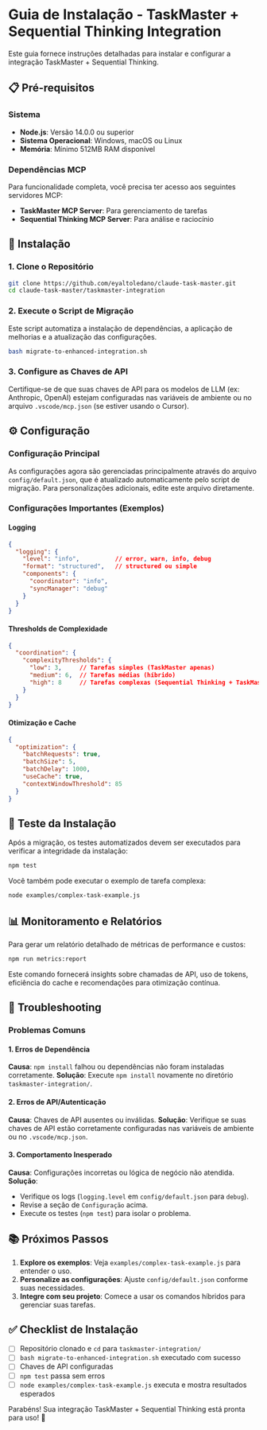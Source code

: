 # Guia de Instalação - TaskMaster + Sequential Thinking Integration

Este guia fornece instruções detalhadas para instalar e configurar a integração TaskMaster + Sequential Thinking.

## 📋 Pré-requisitos

### Sistema
- **Node.js**: Versão 14.0.0 ou superior
- **Sistema Operacional**: Windows, macOS ou Linux
- **Memória**: Mínimo 512MB RAM disponível

### Dependências MCP
Para funcionalidade completa, você precisa ter acesso aos seguintes servidores MCP:
- **TaskMaster MCP Server**: Para gerenciamento de tarefas
- **Sequential Thinking MCP Server**: Para análise e raciocínio

## 🚀 Instalação

### 1. Clone o Repositório
```bash
git clone https://github.com/eyaltoledano/claude-task-master.git
cd claude-task-master/taskmaster-integration
```

### 2. Execute o Script de Migração
Este script automatiza a instalação de dependências, a aplicação de melhorias e a atualização das configurações.
```bash
bash migrate-to-enhanced-integration.sh
```

### 3. Configure as Chaves de API
Certifique-se de que suas chaves de API para os modelos de LLM (ex: Anthropic, OpenAI) estejam configuradas nas variáveis de ambiente ou no arquivo `.vscode/mcp.json` (se estiver usando o Cursor).

## ⚙️ Configuração

### Configuração Principal
As configurações agora são gerenciadas principalmente através do arquivo `config/default.json`, que é atualizado automaticamente pelo script de migração. Para personalizações adicionais, edite este arquivo diretamente.

### Configurações Importantes (Exemplos)

#### Logging
```json
{
  "logging": {
    "level": "info",          // error, warn, info, debug
    "format": "structured",   // structured ou simple
    "components": {
      "coordinator": "info",
      "syncManager": "debug"
    }
  }
}
```

#### Thresholds de Complexidade
```json
{
  "coordination": {
    "complexityThresholds": {
      "low": 3,     // Tarefas simples (TaskMaster apenas)
      "medium": 6,  // Tarefas médias (híbrido)
      "high": 8     // Tarefas complexas (Sequential Thinking + TaskMaster)
    }
  }
}
```

#### Otimização e Cache
```json
{
  "optimization": {
    "batchRequests": true,
    "batchSize": 5,
    "batchDelay": 1000,
    "useCache": true,
    "contextWindowThreshold": 85
  }
}
```

## 🧪 Teste da Instalação

Após a migração, os testes automatizados devem ser executados para verificar a integridade da instalação:
```bash
npm test
```
Você também pode executar o exemplo de tarefa complexa:
```bash
node examples/complex-task-example.js
```

## 📊 Monitoramento e Relatórios

Para gerar um relatório detalhado de métricas de performance e custos:
```bash
npm run metrics:report
```
Este comando fornecerá insights sobre chamadas de API, uso de tokens, eficiência do cache e recomendações para otimização contínua.

## 🚨 Troubleshooting

### Problemas Comuns

#### 1. Erros de Dependência
**Causa**: `npm install` falhou ou dependências não foram instaladas corretamente.
**Solução**: Execute `npm install` novamente no diretório `taskmaster-integration/`.

#### 2. Erros de API/Autenticação
**Causa**: Chaves de API ausentes ou inválidas.
**Solução**: Verifique se suas chaves de API estão corretamente configuradas nas variáveis de ambiente ou no `.vscode/mcp.json`.

#### 3. Comportamento Inesperado
**Causa**: Configurações incorretas ou lógica de negócio não atendida.
**Solução**:
- Verifique os logs (`logging.level` em `config/default.json` para `debug`).
- Revise a seção de `Configuração` acima.
- Execute os testes (`npm test`) para isolar o problema.

## 📚 Próximos Passos

1.  **Explore os exemplos**: Veja `examples/complex-task-example.js` para entender o uso.
2.  **Personalize as configurações**: Ajuste `config/default.json` conforme suas necessidades.
3.  **Integre com seu projeto**: Comece a usar os comandos híbridos para gerenciar suas tarefas.

## ✅ Checklist de Instalação

- [ ] Repositório clonado e `cd` para `taskmaster-integration/`
- [ ] `bash migrate-to-enhanced-integration.sh` executado com sucesso
- [ ] Chaves de API configuradas
- [ ] `npm test` passa sem erros
- [ ] `node examples/complex-task-example.js` executa e mostra resultados esperados

Parabéns! Sua integração TaskMaster + Sequential Thinking está pronta para uso! 🎉
